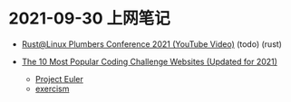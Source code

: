 # 2021-09-30 上网笔记

- [Rust@Linux Plumbers Conference 2021 (YouTube Video)][rust_conf] (todo) (rust)
- [The 10 Most Popular Coding Challenge Websites (Updated for 2021)][code_challenge]
  - [Project Euler][euler]
  - [exercism][exercism]

  [rust_conf]: https://www.reddit.com/r/rust/comments/pxz7at/rustlinux_plumbers_conference_2021/
  [code_challenge]: https://www.freecodecamp.org/news/the-10-most-popular-coding-challenge-websites-of-2016-fb8a5672d22f/
  [euler]: https://projecteuler.net/
  [exercism]: https://exercism.org/
